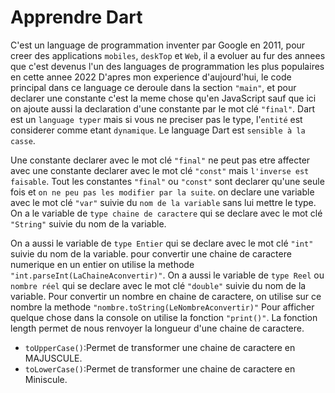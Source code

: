 # Apprendre Dart

C'est un language de programmation inventer par Google en 2011, pour creer des applications `mobiles`, `deskTop` et `Web`, il a evoluer au fur des annees que c'est devenus l'un des languages de programmation les plus populaires en cette annee 2022
D'apres mon experience d'aujourd'hui, le code principal dans ce language ce deroule dans la section `"main"`, et pour declarer une constante c'est la meme chose qu'en JavaScript sauf que ici on ajoute aussi la declaration d'une constante par le mot clé `"final"`.
Dart est un `language typer` mais si vous ne preciser pas le type, l'`entité` est considerer comme etant `dynamique`.
Le language Dart est `sensible à la casse`.

Une constante declarer avec le mot clé `"final"` ne peut pas etre affecter avec une constante declarer avec le mot clé `"const"` mais `l'inverse est faisable`.
Tout les constantes `"final"` ou `"const"` sont declarer qu'une seule fois et `on ne peu pas les modifier par la suite`.
on declare une variable avec le mot clé `"var"` suivie du `nom de la variable` sans lui mettre le type.
On a le variable de `type chaine de caractere` qui se declare avec le mot clé `"String"` suivie du nom de la variable.

On a aussi le variable de `type Entier` qui se declare avec le mot clé `"int"` suivie du nom de la variable.
pour convertir une chaine de caractere numerique en un entier on utilise la methode `"int.parseInt(LaChaineAconvertir)"`.
On a aussi le variable de `type Reel` ou `nombre réel` qui se declare avec le mot clé `"double"` suivie du nom de la variable.
Pour convertir un nombre en chaine de caractere, on utilise sur ce nombre la methode `"nombre.toString(LeNombreAconvertir)"`
Pour afficher quelque chose dans la console on utilise la fonction `"print()"`.
La fonction length permet de nous renvoyer la longueur d'une chaine de caractere.

- `toUpperCase()`:Permet de transformer une chaine de caractere en MAJUSCULE.
- `toLowerCase()`:Permet de transformer une chaine de caractere en Miniscule.
